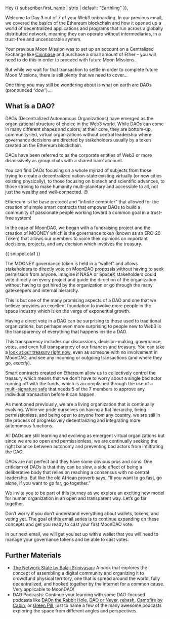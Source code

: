 Hey {{ subscriber.first_name | strip | default: "Earthling" }},

Welcome to Day 3 out of 7 of your Web3 onboarding. In our previous email, we covered the basics of the Ethereum blockchain and how it opened up a world of decentralized applications and programs that run across a globally distributed network, meaning they can operate without intermediaries, in a trust-free and uncensorable system.

Your previous Moon Mission was to set up an account on a Centralized Exchange like [​Coinbase​](https://www.coinbase.com) and purchase a small amount of Ether – you will need to do this in order to proceed with future Moon Missions.

But while we wait for that transaction to settle in order to complete future Moon Missions, there is still plenty that we need to cover…

One thing you may still be wondering about is what on earth are DAOs (pronounced “dow”)…
## What is a DAO?

DAOs (Decentralized Autonomous Organizations) have emerged as the organizational structure of choice in the Web3 world. While DAOs can come in many different shapes and colors, at their core, they are bottom-up, community-led, virtual organizations without central leadership where governance decisions are directed by stakeholders usually by a token created on the Ethereum blockchain.

DAOs have been referred to as the corporate entities of Web3 or more dismissively as group chats with a shared bank account.

You can find DAOs focusing on a whole myriad of subjects from those trying to create a decentralized nation-state existing virtually (or new cities existing physically), to those focusing on biotech and scientific advances, to those striving to make humanity multi-planetary and accessible to all, not just the wealthy and well-connected. 😉

Ethereum is the base protocol and “infinite computer” that allowed for the creation of simple smart contracts that empower DAOs to build a community of passionate people working toward a common goal in a trust-free system!

In the case of MoonDAO, we began with a fundraising project and the creation of MOONEY which is the governance token (known as an ERC-20 Token) that allows our members to voice their opinions on important decisions, projects, and any decision which involves the treasury.

{{ snippet.cta1 }}

The MOONEY governance token is held in a “wallet” and allows stakeholders to directly vote on MoonDAO proposals without having to seek permission from anyone. Imagine if NASA or SpaceX stakeholders could vote directly on every project and guide the direction of the organization without having to get hired by the organization or go through the many gatekeepers and internal hierarchy.

This is but one of the many promising aspects of a DAO and one that we believe provides an excellent foundation to involve more people in the space industry which is on the verge of exponential growth.

Having a direct vote in a DAO can be surprising to those used to traditional organizations, but perhaps even more surprising to people new to Web3 is the transparency of everything that happens inside a DAO.

This transparency includes our discussions, decision-making, governance, votes, and even full transparency of our finances and treasury. You can take a [​look at our treasury right now​](https://app.moondao.com/analytics), even as someone with no involvement in MoonDAO, and see any incoming or outgoing transactions (and where they go, _exactly_).

Smart contracts created on Ethereum allow us to collectively control the treasury which means that we don’t have to worry about a single bad actor running off with the funds, which is accomplished through the use of a [​multi-signature safe​](https://help.gnosis-safe.io/en/articles/3876456-what-is-gnosis-safe) that needs 5 of the 7 members to approve any individual transaction before it can happen.

As mentioned previously, we are a living organization that is continually evolving. While we pride ourselves on having a flat hierarchy, being permissionless, and being open to anyone from any country, we are still in the process of progressively decentralizing and integrating more autonomous functions.

All DAOs are still learning and evolving as emergent virtual organizations but since we are so open and permissionless, we are continually seeking the right balance between autonomy and preventing bad actors from infiltrating the DAO.

DAOs are not perfect and they have some obvious pros and cons. One criticism of DAOs is that they can be slow, a side effect of being a deliberative body that relies on reaching a consensus with no central leadership. But like the old African proverb says, “If you want to go fast, go alone, if you want to go far, go together.”

We invite you to be part of this journey as we explore an exciting new model for human organization in an open and transparent way. Let’s go far together.

Don’t worry if you don’t understand everything about wallets, tokens, and voting yet. The goal of this email series is to continue expanding on these concepts and get you ready to cast your first MoonDAO vote.

In our next email, we will get you set up with a wallet that you will need to manage your governance tokens and be able to cast votes.
## Further Materials

- [​The Network State by Balaji Srinivasan​](https://amzn.to/3Umi86K): A book that explores the concept of assembling a digital community and organizing it to crowdfund physical territory, one that is spread around the world, fully decentralized, and hooked together by the internet for a common cause. Very applicable to MoonDAO!
- DAO Podcasts: Continue your learning with some DAO-focused podcasts like [​DAOn the Rabbit Hole​](https://open.spotify.com/show/3Z0n23rYtrhA7FxvxWoWH0), [​DAO or Never​](https://open.spotify.com/show/1GHOzTWZiHTf75edopC9zJ), [​rehash​](https://www.rehashweb3.xyz/), [​Campfire by Cabin​](https://podcasts.apple.com/us/podcast/campfire-by-cabin/id1613976598), or [​Green Pill​](https://podcasts.apple.com/us/podcast/greenpill/id1609313639), just to name a few of the many awesome podcasts exploring the space from different angles and perspectives.